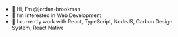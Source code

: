 - 👋 Hi, I’m @jordan-brookman
- 👀 I’m interested in Web Development
- 🌱 I currently work with React, TypeScript, NodeJS, Carbon Design System, React Native

<!---
jordan-brookman/jordan-brookman is a ✨ special ✨ repository because its `README.md` (this file) appears on your GitHub profile.
You can click the Preview link to take a look at your changes.
--->
